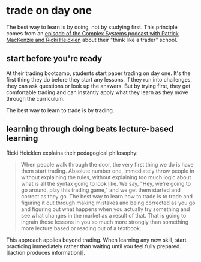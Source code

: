 # trade on day one

The best way to learn is by doing, not by studying first. This principle comes from an [episode of the Complex Systems podcast with Patrick MacKenzie and Ricki Heicklen](https://www.complexsystemspodcast.com/episodes/think-like-a-trader-ricki-heicklen/) about their "think like a trader" school.

## start before you're ready

At their trading bootcamp, students start paper trading on day one. It's the first thing they do before they start any lessons. If they run into challenges, they can ask questions or look up the answers. But by trying first, they get comfortable trading and can instantly apply what they learn as they move through the curriculum.

The best way to learn to trade is by trading.

## learning through doing beats lecture-based learning

Ricki Heicklen explains their pedagogical philosophy:

> When people walk through the door, the very first thing we do is have them start trading. Absolute number one, immediately throw people in without explaining the rules, without explaining too much logic about what is all the syntax going to look like. We say, "Hey, we're going to go around, play this trading game," and we get them started and correct as they go. The best way to learn how to trade is to trade and figuring it out through making mistakes and being corrected as you go and figuring out what happens when you actually try something and see what changes in the market as a result of that. That is going to ingrain those lessons in you so much more strongly than something more lecture based or reading out of a textbook.

This approach applies beyond trading. When learning any new skill, start practicing immediately rather than waiting until you feel fully prepared. [[action produces information]].
